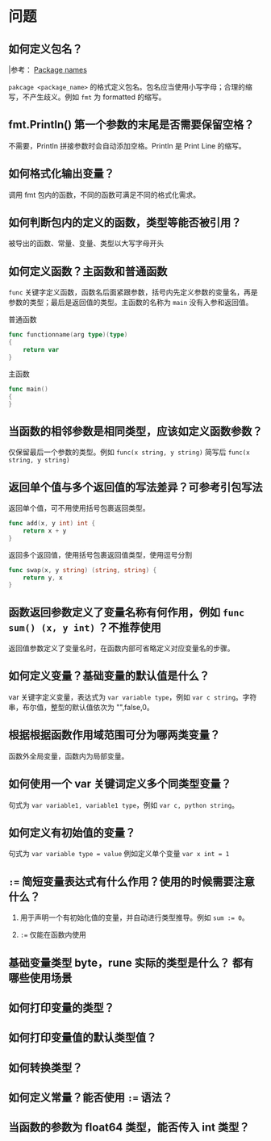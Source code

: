 # 问题

## 如何定义包名？

|参考： [Package names](https://go.dev/blog/package-names)

`pakcage <package_name>` 的格式定义包名。包名应当使用小写字母；合理的缩写，不产生歧义。例如 `fmt` 为 formatted 的缩写。

## fmt.Println() 第一个参数的末尾是否需要保留空格？

不需要，Println 拼接参数时会自动添加空格。Println 是 Print Line 的缩写。

## 如何格式化输出变量？

调用 fmt 包内的函数，不同的函数可满足不同的格式化需求。

## 如何判断包内的定义的函数，类型等能否被引用？

被导出的函数、常量、变量、类型以大写字母开头

## 如何定义函数？主函数和普通函数

`func` 关键字定义函数，函数名后面紧跟参数，括号内先定义参数的变量名，再是参数的类型；最后是返回值的类型。主函数的名称为 `main` 没有入参和返回值。

普通函数

```go
func functionname(arg type)(type)
{ 
    return var
}
```

主函数

```go
func main()
{
}
```

## 当函数的相邻参数是相同类型，应该如定义函数参数？

仅保留最后一个参数的类型。例如 `func(x string, y string)` 简写后 `func(x string, y string)`

## 返回单个值与多个返回值的写法差异？可参考引包写法

返回单个值，可不用使用括号包裹返回类型。

```go
func add(x, y int) int {
    return x + y
}
```

返回多个返回值，使用括号包裹返回值类型，使用逗号分割

```go
func swap(x, y string) (string, string) {
    return y, x
}
```

## 函数返回参数定义了变量名称有何作用，例如 `func sum() (x, y int)` ？不推荐使用

返回值参数定义了变量名时，在函数内部可省略定义对应变量名的步骤。

## 如何定义变量？基础变量的默认值是什么？

var 关键字定义变量，表达式为 `var variable type`，例如 `var c string`。字符串，布尔值，整型的默认值依次为 "",false,0。

## 根据根据函数作用域范围可分为哪两类变量？

函数外全局变量，函数内为局部变量。

## 如何使用一个 var 关键词定义多个同类型变量？

句式为 `var variable1, variable1 type`，例如 `var c, python string`。

## 如何定义有初始值的变量？

句式为 `var variable type = value` 例如定义单个变量 `var x int = 1`

## `:=` 简短变量表达式有什么作用？使用的时候需要注意什么？

1. 用于声明一个有初始化值的变量，并自动进行类型推导。例如 `sum := 0`。

2. `:=` 仅能在函数内使用

## 基础变量类型 byte，rune 实际的类型是什么？ 都有哪些使用场景



## 如何打印变量的类型？



## 如何打印变量值的默认类型值？


## 如何转换类型？


## 如何定义常量？能否使用 `:=` 语法？

## 当函数的参数为 float64 类型，能否传入 int 类型？
